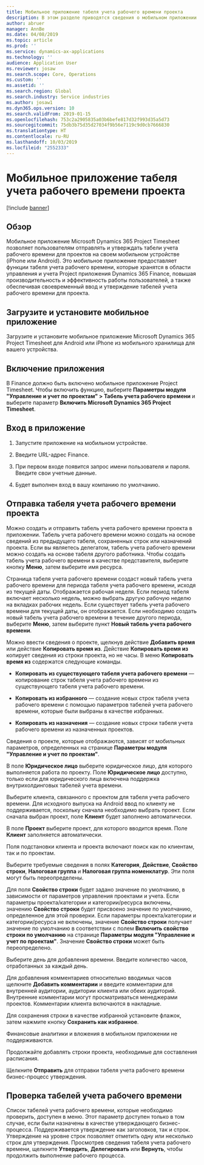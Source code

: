 ```yaml
---
title: Мобильное приложение табеля учета рабочего времени проекта
description: В этом разделе приводятся сведения о мобильном приложении Microsoft Dynamics 365 Project Timesheet. Мобильное приложение Project Timesheet позволяет пользователям отправлять и утверждать табели учета рабочего времени для проектов на своем мобильном устройстве.
author: abruer
manager: AnnBe
ms.date: 04/08/2019
ms.topic: article
ms.prod: ''
ms.service: dynamics-ax-applications
ms.technology: ''
audience: Application User
ms.reviewer: josaw
ms.search.scope: Core, Operations
ms.custom: ''
ms.assetid: ''
ms.search.region: Global
ms.search.industry: Service industries
ms.author: josaw1
ms.dyn365.ops.version: 10
ms.search.validFrom: 2019-01-15
ms.openlocfilehash: 753c2a2905835a03b6befe817d32f993d35a5d73
ms.sourcegitcommit: 75db3b75d35d27034f9b56e7119c9d0cb7666830
ms.translationtype: HT
ms.contentlocale: ru-RU
ms.lasthandoff: 10/03/2019
ms.locfileid: "2552333"
---
```

# <a name="project-timesheet-mobile-application"></a>Мобильное приложение табеля учета рабочего времени проекта

[!include [banner](../includes/banner.md)]

## <a name="overview"></a>Обзор

Мобильное приложение Microsoft Dynamics 365 Project Timesheet позволяет пользователям отправлять и утверждать табели учета рабочего времени для проектов на своем мобильном устройстве (iPhone или Android). Это мобильное приложение предоставляет функции табеля учета рабочего времени, которые хранятся в области управления и учета Project приложения Dynamics 365 Finance, повышая производительность и эффективность работы пользователей, а также обеспечивая своевременный ввод и утверждение табелей учета рабочего времени для проекта.

## <a name="download-and-install-the-mobile-app"></a>Загрузите и установите мобильное приложение

Загрузите и установите мобильное приложение Microsoft Dynamics 365 Project Timesheet для Android или iPhone из мобильного хранилища для вашего устройства.

## <a name="enable-the-app"></a>Включение приложения 

В Finance должно быть включено мобильное приложение Project Timesheet. Чтобы включить функцию, выберите **Параметры модуля "Управление и учет по проектам" \> Табель учета рабочего времени** и выберите параметр **Включить Microsoft Dynamics 365 Project Timesheet**.

## <a name="sign-in-to-the-app"></a>Вход в приложение

1.  Запустите приложение на мобильном устройстве.

2.  Введите URL-адрес Finance.

3.  При первом входе появится запрос имени пользователя и пароля. Введите свои учетные данные.

4.  Будет выполнен вход в вашу компанию по умолчанию.

## <a name="submit-a-project-timesheet"></a>Отправка табеля учета рабочего времени проекта

Можно создать и отправить табель учета рабочего времени проекта в приложении. Табель учета рабочего времени можно создать на основе сведений из предыдущего табеля, сохраненных строк или назначений проекта. Если вы являетесь делегатом, табель учета рабочего времени можно создать на основе табеля другого работника. Чтобы создать табель учета рабочего времени в качестве представителя, выберите кнопку **Меню**, затем выберите имя ресурса.

Страница табеля учета рабочего времени создаст новый табель учета рабочего времени для периода табеля учета рабочего времени, исходя из текущей даты. Отображается рабочая неделя. Если период табеля включает несколько недель, можно выбрать другую рабочую неделю на вкладках рабочих недель.
Если существует табель учета рабочего времени для текущей даты, он отображается. Если необходимо создать новый табель учета рабочего времени в течение другого периода, выберите **Меню**, затем выберите пункт **Новый табель учета рабочего времени**.

Можно ввести сведения о проекте, щелкнув действие **Добавить время** или действие **Копировать время из**. Действие **Копировать время из** копирует сведения из строки проекта, но не часы. В меню **Копировать время из** содержатся следующие команды.

- **Копировать из существующего табеля учета рабочего времени** — копирование строк табеля учета рабочего времени из существующего табеля учета рабочего времени.

- **Копировать из избранного** — создание новых строк табеля учета рабочего времени с помощью параметров табелей учета рабочего времени, которые были выбраны в качестве избранных.

- **Копировать из назначения** — создание новых строки табеля учета рабочего времени из назначенных проектов.

Сведения о проекте, которые отображаются, зависят от мобильных параметров, определенных на странице **Параметры модуля "Управление и учет по проектам"**.

В поле **Юридическое лицо** выберите юридическое лицо, для которого выполняется работа по проекту. Поле **Юридическое лицо** доступно, только если для юридического лица включена поддержка внутрихолдинговых табелей учета времени.

Выберите клиента, связанного с проектом для табеля учета рабочего времени. Для исходного выпуска на Android ввод по клиенту не поддерживается, поскольку сначала необходимо выбрать проект. Если сначала выбран проект, поле **Клиент** будет заполнено автоматически.

В поле **Проект** выберите проект, для которого вводится время. Поле **Клиент** заполняется автоматически.

Поля подстановки клиента и проекта включают поиск как по клиентам, так и по проектам.

Выберите требуемые сведения в полях **Категория**, **Действие**, **Свойство строки**, **Налоговая группа** и **Налоговая группа номенклатур**. Эти поля могут быть переопределены.

Для поля **Свойство строки** будет задано значение по умолчанию, в зависимости от параметров управления проектами и учета. Если параметры проекта/категории и категории/ресурса включены, значению **Свойство строки** будет присвоено значение по умолчанию, определенное для этой проверки. Если параметры проекта/категории и категории/ресурса не включены, значение **Свойство строки** получает значение по умолчанию в соответствии с полем **Включить свойство строки по умолчанию** на странице **Параметры модуля "Управление и учет по проектам"**. Значение **Свойство строки** может быть переопределено.

Выберите день для добавления времени. Введите количество часов, отработанных за каждый день.

Для добавления комментариев относительно вводимых часов щелкните **Добавить комментарии** и введите комментарии для внутренней аудитории, аудитории клиента или обеих аудиторий.
Внутренние комментарии могут просматриваться менеджерами проектов. Комментарии клиента включаются в накладные.

Для сохранения строки в качестве избранной установите флажок, затем нажмите кнопку **Сохранить как избранное**.

Финансовые аналитики и вложения в мобильном приложении не поддерживаются.

Продолжайте добавлять строки проекта, необходимые для составления расписания.

Щелкните **Отправить** для отправки табеля учета рабочего времени бизнес-процесс утверждения.

## <a name="review-timesheets"></a>Проверка табелей учета рабочего времени

Список табелей учета рабочего времени, которые необходимо проверить, доступен в меню. Этот параметр доступен только в том случае, если были назначены в качестве утверждающего бизнес-процесса. Поддерживается утверждение как заголовков, так и строк. Утверждение на уровне строк позволяет отметить одну или несколько строк для утверждения. Просмотрев сведения табеля учета рабочего времени, щелкните **Утвердить**, **Делегировать** или **Вернуть**, чтобы продолжить выполнение рабочего процесса.
